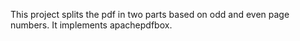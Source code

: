 This project splits the pdf in two parts based on odd and even page numbers.
It implements apachepdfbox.